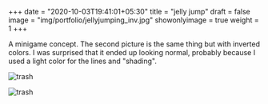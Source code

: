 +++
date = "2020-10-03T19:41:01+05:30"
title = "jelly jump"
draft = false
image = "img/portfolio/jellyjumping_inv.jpg"
showonlyimage = true
weight = 1
+++

A minigame concept. The second picture is the same thing but with inverted colors. I was surprised that it ended up looking normal, probably because I used a light color for the lines and "shading".

![trash](/img/portfolio/jellyjumping.jpg)

![trash](/img/portfolio/jellyjumping_inv.jpg)

